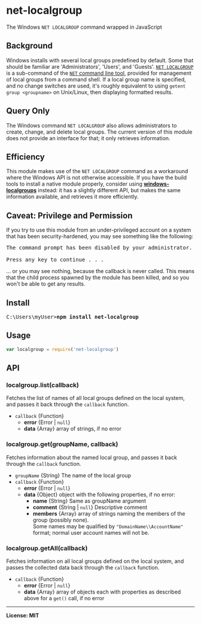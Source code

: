# net-localgroup
The Windows `NET LOCALGROUP` command wrapped in JavaScript

## Background
Windows installs with several local groups predefined by default. Some that
should be familiar are 'Administrators', 'Users', and 'Guests'.
[`NET LOCALGROUP`](https://technet.microsoft.com/en-us/library/bb490949.aspx)
is a sub-command of the
[`NET` command line tool](https://technet.microsoft.com/en-us/library/bb490948.aspx),
provided for management of local groups from a command shell.
If a local group name is specified, and no change switches are used, it's
roughly equivalent to using `getent group <groupname>` on Unix/Linux, then
displaying formatted results.

## Query Only
The Windows command `NET LOCALGROUP` also allows administrators to create, change,
and delete local groups. The current version of this module does not provide an
interface for that; it only retrieves information.

## Efficiency
This module makes use of the `NET LOCALGROUP` command as a workaround where the
Windows API is not otherwise accessible.
If you have the build tools to install a native module properly, consider using
**[windows-localgroups](https://github.com/mmraff/windows-localgroups)** instead:
it has a slightly different API, but makes the same information available, and
retrieves it more efficiently.

## Caveat: Privilege and Permission
If you try to use this module from an under-privileged account on a system that
has been security-hardened, you may see something like the following:
<pre>
The command prompt has been disabled by your administrator.

Press any key to continue . . .
</pre>
... or you may see nothing, because the callback is never called.
This means that the child process spawned by the module has been killed, and so
you won't be able to get any results.

## Install
<pre>
C:\Users\myUser><b>npm install net-localgroup</b>
</pre>

## Usage
```js
var localgroup = require('net-localgroup')
```

## API

### localgroup.list(callback)
Fetches the list of names of all local groups defined on the local system, and
passes it back through the `callback` function.
- `callback` {Function}  
  * **error** {Error | `null`}
  * **data** {Array} array of strings, if no error

### localgroup.get(groupName, callback)
Fetches information about the named local group, and passes it back through the
`callback` function.
- `groupName` {String} The name of the local group
- `callback` {Function}  
  * **error** {Error | `null`}
  * **data** {Object} object with the following properties, if no error:  
    + **name** {String} Same as groupName argument
    + **comment** {String | `null`} Descriptive comment
    + **members** {Array} array of strings naming the members of the group
      (possibly none).  
      Some names may be qualified by `"DomainName\\AccountName"` format; normal
      user account names will not be.

### localgroup.getAll(callback)
Fetches information on all local groups defined on the local system, and passes
the collected data back through the `callback` function.
- `callback` {Function}  
  * **error** {Error | `null`}
  * **data** {Array} array of objects each with properties as described above for
  a `get()` call, if no error


------

**License: MIT**

